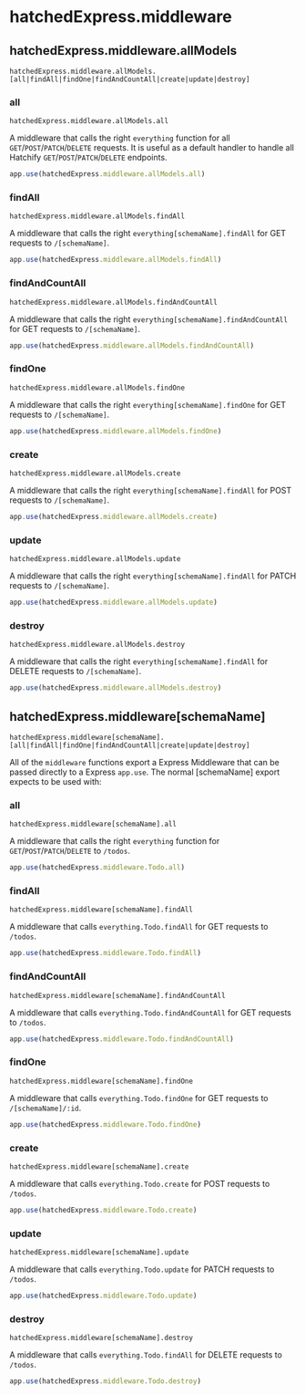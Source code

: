 # hatchedExpress.middleware

## hatchedExpress.middleware.allModels

`hatchedExpress.middleware.allModels.[all|findAll|findOne|findAndCountAll|create|update|destroy]`

### all

`hatchedExpress.middleware.allModels.all`

A middleware that calls the right `everything` function for all `GET`/`POST`/`PATCH`/`DELETE` requests. It is useful as a default handler to handle all Hatchify `GET`/`POST`/`PATCH`/`DELETE` endpoints.

```ts
app.use(hatchedExpress.middleware.allModels.all)
```

### findAll

`hatchedExpress.middleware.allModels.findAll`

A middleware that calls the right `everything[schemaName].findAll` for GET requests to `/[schemaName]`.

```ts
app.use(hatchedExpress.middleware.allModels.findAll)
```

### findAndCountAll

`hatchedExpress.middleware.allModels.findAndCountAll`

A middleware that calls the right `everything[schemaName].findAndCountAll` for GET requests to `/[schemaName]`.

```ts
app.use(hatchedExpress.middleware.allModels.findAndCountAll)
```

### findOne

`hatchedExpress.middleware.allModels.findOne`

A middleware that calls the right `everything[schemaName].findOne` for GET requests to `/[schemaName]`.

```ts
app.use(hatchedExpress.middleware.allModels.findOne)
```

### create

`hatchedExpress.middleware.allModels.create`

A middleware that calls the right `everything[schemaName].findAll` for POST requests to `/[schemaName]`.

```ts
app.use(hatchedExpress.middleware.allModels.create)
```

### update

`hatchedExpress.middleware.allModels.update`

A middleware that calls the right `everything[schemaName].findAll` for PATCH requests to `/[schemaName]`.

```ts
app.use(hatchedExpress.middleware.allModels.update)
```

### destroy

`hatchedExpress.middleware.allModels.destroy`

A middleware that calls the right `everything[schemaName].findAll` for DELETE requests to `/[schemaName]`.

```ts
app.use(hatchedExpress.middleware.allModels.destroy)
```

## hatchedExpress.middleware[schemaName]

`hatchedExpress.middleware[schemaName].[all|findAll|findOne|findAndCountAll|create|update|destroy]`

All of the `middleware` functions export a Express Middleware that can be passed directly to a Express `app.use`. The normal [schemaName] export expects to be used with:

### all

`hatchedExpress.middleware[schemaName].all`

A middleware that calls the right `everything` function for `GET`/`POST`/`PATCH`/`DELETE` to `/todos`.

```ts
app.use(hatchedExpress.middleware.Todo.all)
```

### findAll

`hatchedExpress.middleware[schemaName].findAll`

A middleware that calls `everything.Todo.findAll` for GET requests to `/todos`.

```ts
app.use(hatchedExpress.middleware.Todo.findAll)
```

### findAndCountAll

`hatchedExpress.middleware[schemaName].findAndCountAll`

A middleware that calls `everything.Todo.findAndCountAll` for GET requests to `/todos`.

```ts
app.use(hatchedExpress.middleware.Todo.findAndCountAll)
```

### findOne

`hatchedExpress.middleware[schemaName].findOne`

A middleware that calls `everything.Todo.findOne` for GET requests to `/[schemaName]/:id`.

```ts
app.use(hatchedExpress.middleware.Todo.findOne)
```

### create

`hatchedExpress.middleware[schemaName].create`

A middleware that calls `everything.Todo.create` for POST requests to `/todos`.

```ts
app.use(hatchedExpress.middleware.Todo.create)
```

### update

`hatchedExpress.middleware[schemaName].update`

A middleware that calls `everything.Todo.update` for PATCH requests to `/todos`.

```ts
app.use(hatchedExpress.middleware.Todo.update)
```

### destroy

`hatchedExpress.middleware[schemaName].destroy`

A middleware that calls `everything.Todo.findAll` for DELETE requests to `/todos`.

```ts
app.use(hatchedExpress.middleware.Todo.destroy)
```
